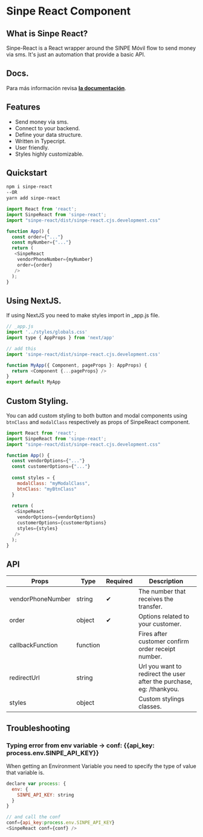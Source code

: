 # Sinpe React Component

## What is Sinpe React?

Sinpe-React is a React wrapper around the SINPE Móvil flow to send money via sms. It's just an automation that provide a basic API. 

## Docs.

Para más información revisa [**la documentación**](https://soloamilkar.github.io/sinpe-react).

## Features

- Send money via sms.
- Connect to your backend.
- Define your data structure.
- Written in Typecript.
- User friendly.
- Styles highly customizable.

## Quickstart

```bash
npm i sinpe-react
--OR
yarn add sinpe-react
```

```js
import React from 'react';
import SinpeReact from 'sinpe-react';
import "sinpe-react/dist/sinpe-react.cjs.development.css"

function App() {
  const order={"..."}
  const myNumber={"..."}
  return (
   <SinpeReact
    vendorPhoneNumber={myNumber}
    order={order}
   />
  );
}
```

## Using NextJS.

If using NextJS you need to make styles import in \_app.js file.

```js
// _app.js
import '../styles/globals.css'
import type { AppProps } from 'next/app'

// add this
import 'sinpe-react/dist/sinpe-react.cjs.development.css'

function MyApp({ Component, pageProps }: AppProps) {
  return <Component {...pageProps} />
}
export default MyApp
```

## Custom Styling.

You can add custom styling to both button and modal components using `btnClass` and `modalClass` respectively as props of SinpeReact component.

```js
import React from 'react';
import SinpeReact from 'sinpe-react';
import "sinpe-react/dist/sinpe-react.cjs.development.css"

function App() {
  const vendorOptions={"..."}
  const customerOptions={"..."}
  
  const styles = {
    modalClass: "myModalClass",
    btnClass: "myBtnClass"
  }
  
  return (
   <SinpeReact
    vendorOptions={vendorOptions}
    customerOptions={customerOptions}
    styles={styles}
   />
  );
}
```

## API

| Props      | Type                                      | Required | Description                          |
| ---------- | ----------------------------------------- | -------- | ------------------------------------ |
| vendorPhoneNumber| string                               | ✔        | The number that receives the transfer. |
| order  | object                                        | ✔        | Options related to your customer.    |
| callbackFunction| function                             |          | Fires after customer confirm order receipt number.     |
| redirectUrl| string                                    |        | Url you want to redirect the user after the purchase, eg: /thankyou.        |
| styles | object                                        |          | Custom stylings classes.     |

## Troubleshooting

### Typing error from env variable -> conf: {{api_key: process.env.SINPE_API_KEY}}

When getting an Environment Variable you need to specify the type of value that variable is.

```js
declare var process: {
  env: {
    SINPE_API_KEY: string
  }
}

// and call the conf
conf={api_key:process.env.SINPE_API_KEY}
<SinpeReact conf={conf} />
```
